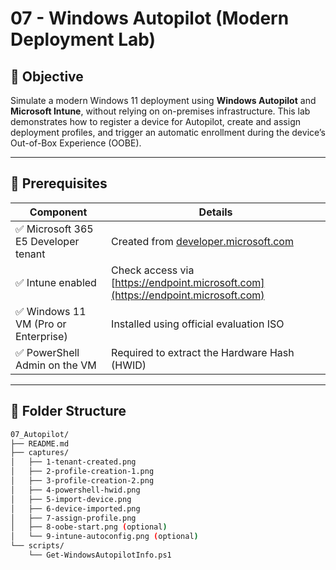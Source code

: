 # 07 - Windows Autopilot (Modern Deployment Lab)

## 🎯 Objective

Simulate a modern Windows 11 deployment using **Windows Autopilot** and **Microsoft Intune**, without relying on on-premises infrastructure. This lab demonstrates how to register a device for Autopilot, create and assign deployment profiles, and trigger an automatic enrollment during the device’s Out-of-Box Experience (OOBE).

---

## 🧰 Prerequisites

| Component | Details |
|----------|---------|
| ✅ Microsoft 365 E5 Developer tenant | Created from [developer.microsoft.com](https://developer.microsoft.com/en-us/microsoft-365/dev-program) |
| ✅ Intune enabled | Check access via [https://endpoint.microsoft.com](https://endpoint.microsoft.com) |
| ✅ Windows 11 VM (Pro or Enterprise) | Installed using official evaluation ISO |
| ✅ PowerShell Admin on the VM | Required to extract the Hardware Hash (HWID) |

---

## 🧱 Folder Structure

```bash
07_Autopilot/
├── README.md
├── captures/
│   ├── 1-tenant-created.png
│   ├── 2-profile-creation-1.png
│   ├── 3-profile-creation-2.png
│   ├── 4-powershell-hwid.png
│   ├── 5-import-device.png
│   ├── 6-device-imported.png
│   ├── 7-assign-profile.png
│   ├── 8-oobe-start.png (optional)
│   └── 9-intune-autoconfig.png (optional)
└── scripts/
    └── Get-WindowsAutopilotInfo.ps1
